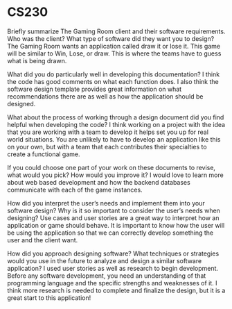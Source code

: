 # CS230
Briefly summarize The Gaming Room client and their software requirements. Who was the client? What type of software did they want you to design?
The Gaming Room wants an application called draw it or lose it. This game will be similar to Win, Lose, or draw. This is where the teams have to guess what is being drawn.

What did you do particularly well in developing this documentation?
I think the code has good comments on what each function does. I also think the software design template provides great information on what recommendations there are as well as how the application should be designed.

What about the process of working through a design document did you find helpful when developing the code?
I think working on a project with the idea that you are working with a team to develop it helps set you up for real world situations. You are unlikely to have to develop an application like this on your own, but with a team that each contributes their specialties to create a functional game.

If you could choose one part of your work on these documents to revise, what would you pick? How would you improve it?
I would love to learn more about web based development and how the backend databases communicate with each of the game instances.

How did you interpret the user’s needs and implement them into your software design? Why is it so important to consider the user’s needs when designing?
Use cases and user stories are a great way to interpret how an application or game should behave. It is important to know how the user will be using the application so that we can correctly develop something the user and the client want.

How did you approach designing software? What techniques or strategies would you use in the future to analyze and design a similar software application?
I used user stories as well as research to begin development. Before any software development, you need an understanding of that programming language and the specific strengths and weaknesses of it. I think more research is needed to complete and finalize the design, but it is a great start to this application!

